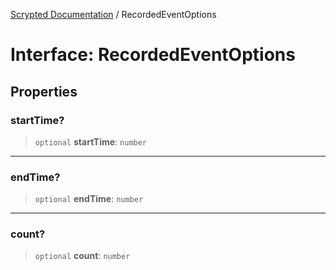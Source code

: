 [Scrypted Documentation](../globals.md) / RecordedEventOptions

# Interface: RecordedEventOptions

## Properties

### startTime?

> `optional` **startTime**: `number`

***

### endTime?

> `optional` **endTime**: `number`

***

### count?

> `optional` **count**: `number`
